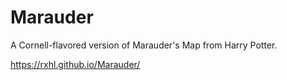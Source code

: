 # Marauder
A Cornell-flavored version of Marauder's Map from Harry Potter.

https://rxhl.github.io/Marauder/
